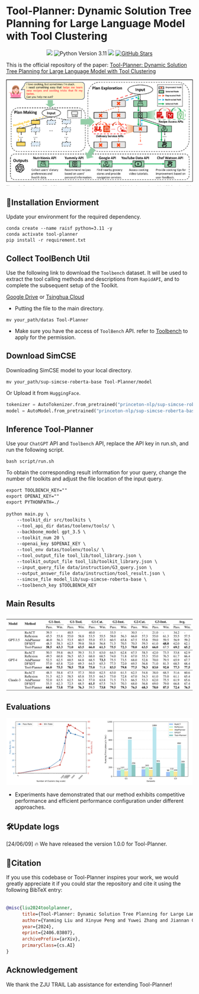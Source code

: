 # Tool-Planner: Dynamic Solution Tree Planning for Large Language Model with Tool Clustering

<p align="center">
<img src='https://img.shields.io/badge/Code%20License-Apache_2.0-green.svg'></a>
<img src="https://img.shields.io/badge/python-3.11-blue.svg" alt="Python Version 3.11">
<img src='https://img.shields.io/badge/Data%20License-CC%20By%20NC%204.0-red.svg'>
<a href="https://github.com/OceannTwT/Tool-Planner/stargazers"><img src="https://img.shields.io/github/stars/OceannTwT/Tool-Planner" alt="GitHub Stars"></a>
</p>


This is the official repository of the paper: [Tool-Planner: Dynamic Solution Tree Planning for Large Language Model with Tool Clustering](https://arxiv.org/abs/2406.03807)

![Framework of Tool-Planner.](assets/tool-planner.png)

## 🎯Installation Enviorment

Update your environment for the required dependency. 

```shell
conda create --name raisf python=3.11 -y
conda activate tool-planner
pip install -r requirement.txt
```

## Collect ToolBench Util

Use the following link to download the `Toolbench` dataset. It will be used to extract the tool calling methods and descriptions from `RapidAPI`, and to complete the subsequent setup of the Toolkit.

[Google Drive](https://drive.google.com/drive/folders/1yBUQ732mPu-KclJnuQELEhtKakdXFc3J) or [Tsinghua Cloud](https://cloud.tsinghua.edu.cn/f/c9e50625743b40bfbe10/)

* Putting the file to the main directory.

```shell
mv your_path/datas Tool-Planner
```

* Make sure you have the access of `ToolBench` API. refer to [Toolbench](https://github.com/OpenBMB/ToolBench) to apply for the permission.

## Download SimCSE

Downloading SimCSE model to your local directory.

```shell
mv your_path/sup-simcse-roberta-base Tool-Planner/model
```

Or Upload it from `HuggingFace`.

```python
tokenizer = AutoTokenizer.from_pretrained("princeton-nlp/sup-simcse-roberta-base")
model = AutoModel.from_pretrained("princeton-nlp/sup-simcse-roberta-base")
```

## Inference Tool-Planner

Use your `ChatGPT` API and `Toolbench` API, replace the API key in run.sh, and run the following script.

```shell
bash script/run.sh
```


To obtain the corresponding result information for your query, change the number of toolkits and adjust the file location of the input query.

```shell
export TOOLBENCH_KEY=""
export OPENAI_KEY=""
export PYTHONPATH=./

python main.py \
    --toolkit_dir src/toolkits \
    --tool_api_dir datas/toolenv/tools/ \
    --backbone_model gpt_3.5 \
    --toolkit_num 20 \
    --openai_key $OPENAI_KEY \
    --tool_env datas/toolenv/tools/ \
    --tool_output_file tool_lib/tool_library.json \
    --toolkit_output_file tool_lib/toolkit_library.json \
    --input_query_file data/instruction/G3_query.json \
    --output_answer_file data/instruction/tool_result.json \
    --simcse_file model_lib/sup-simcse-roberta-base \
    --toolbench_key $TOOLBENCH_KEY
```

## Main Results

![Main Result of Tool-Planner](assets/main_result.png)


## Evaluations

![Time and Performance Evaluation](assets/eval.png)

- Experiments have demonstrated that our method exhibits competitive performance and efficient performance configuration under different approaches.


## 🛠️Update logs


[24/06/09] 🔥 We have released the version 1.0.0 for Tool-Planner.


## 🔗Citation

If you use this codebase or Tool-Planner inspires your work, we would greatly appreciate it if you could star the repository and cite it using the following BibTeX entry:

```bibtex

@misc{liu2024toolplanner,
      title={Tool-Planner: Dynamic Solution Tree Planning for Large Language Model with Tool Clustering}, 
      author={Yanming Liu and Xinyue Peng and Yuwei Zhang and Jiannan Cao and Xuhong Zhang and Sheng Cheng and Xun Wang and Jianwei Yin and Tianyu Du},
      year={2024},
      eprint={2406.03807},
      archivePrefix={arXiv},
      primaryClass={cs.AI}
}

```

## Acknowledgement

We thank the ZJU TRAIL Lab assistance for extending Tool-Planner!

